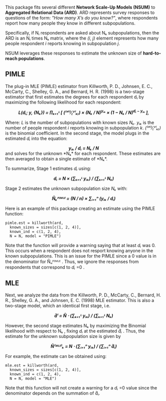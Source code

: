 This package fits several different **Network Scale-Up Models (NSUM)** to **Aggregated Relational Data (ARD)**. ARD represents survey responses to questions of the form: *"How many X’s do you know?"*, where respondents report how many people they know in different subpopulations.

Specifically, if Nᵢ respondents are asked about Nₖ subpopulations, then the ARD is an Nᵢ times Nₖ matrix, where the *(i, j)* element represents how many people respondent *i* reports knowing in subpopulation *j*.

NSUM leverages these responses to estimate the unknown size of **hard-to-reach populations**.

## PIMLE

The plug-in MLE (PIMLE) estimator from Killworth, P. D., Johnsen, E. C., McCarty, C., Shelley, G. A., and Bernard, H. R. (1998) 
is a two-stage estimator that first estimates the degrees for each respondent dᵢ by maximizing the following likelihood for each respondent:
<div align="center">
 <i><strong>L(dᵢ; y, {Nₖ}) = ∏ₖ₌₁ᴸ [ (⁽ᵈⁱ⁾⁄₍ʸⁱₖ₎) × (Nₖ / N)<sup>yᵢₖ</sup> × (1 − Nₖ / N)<sup>dᵢ − yᵢₖ</sup> ],</strong></i>
</div>

Where: *L* is the number of 
subpopulations with known sizes *Nₖ*. *yᵢₖ* is the number of people respondent *i* reports knowing in subpopulation *k*. *(⁽ᵈⁱ⁾⁄₍ʸⁱₖ₎)* is the binomial coefficient. 
In the second stage, the model plugs in the estimated *dᵢ* into the equation: 
<div align="center">
<i><strong>yᵢₖ / dᵢ = Nₖ / N </strong></i>
</div>
and solves for the unknown *Nₖ* for each respondent.  
These estimates are then averaged to obtain a single estimate of *Nₖ*.   

To summarize, Stage 1 estimates *dᵢ* using: 

<div align="center"><i><strong>dᵢ = N × (∑ₖ₌₁ᴸ yᵢₖ) / (∑ₖ₌₁ᴸ Nₖ)</strong></i>
</div>

 Stage 2 estimates 
the unknown subpopulation size *Nₖ* with:

<div align="center"><i><strong> N̂ₖᴾᴵᴹᴸᴱ = (N / n) × ∑ᵢ₌₁ⁿ (yᵢₖ / dᵢ)</strong></i>
</div>

Here is an example of this package creating an estimate using the PIMLE function:

<p><code>pimle.est = killworth(ard,
  known_sizes = sizes[c(1, 2, 4)],
  known_ind = c(1, 2, 4),
  N = N, model = "PIMLE")</code></p>

Note that the function will provide a warning saying that at least *dᵢ*
 was 0. This occurs when a respondent does not resport knowing anyone in the known subpopulations. This is an issue for the PIMLE since a 0 value is in the denominator for N̂ᵤᴾᴵᴹᴸᴱ
. Thus, we ignore the responses from respondents that correspond to *dᵢ* =0
.

## MLE

Next, we analyze the data from the Killworth, P. D., McCarty, C., Bernard, H. R., Shelley, G. A., and Johnsen, E. C. (1998) MLE estimator. This is also a two-stage model, which an identical first stage, i.e.

<div align="center"><i><strong>d̂ⁱ = N̂ ⋅ (∑ₖ₌₁ᴸ yᵢₖ) / (∑ₖ₌₁ᴸ Nₖ)</strong></i>
</div>

However, the second stage estimates Nₖ
 by maximizing the Binomial likelihood with respect to Nₖ
, fixing *dᵢ*
 at the estimated *d̂ᵢ*
. Thus, the estimate for the unknown subpopulation size is given by

<div align="center"><i><strong>N̂⁽ᴹᴸᴱ⁾ₖ = N ⋅ (∑ᵢ₌₁ⁿ yᵢₖ) / (∑ᵢ₌₁ⁿ d̂ᵢ)</strong></i>
</div>

For example, the estimate can be obtained using:

<p><code>mle.est = killworth(ard,
  known_sizes = sizes[c(1, 2, 4)],
  known_ind = c(1, 2, 4),
  N = N, model = "MLE")</code></p>

Note that this function will not create a warning for a *dᵢ* =0 value since the denominator depends on the summation of d̂ᵢ.
